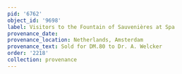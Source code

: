 ```yaml
---
pid: '6762'
object_id: '9698'
label: Visitors to the Fountain of Sauvenières at Spa
provenance_date:
provenance_location: Netherlands, Amsterdam
provenance_text: Sold for DM.80 to Dr. A. Welcker
order: '2218'
collection: provenance
---
```

